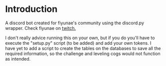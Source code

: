 # Introduction
A discord bot created for fiyunae's community using the discord.py wrapper.
Check fiyunae on [twitch.](https://www.twitch.tv/fiyunae)

I don't really advice running this on your own, but if you do you'll have to
execute the "setup.py" script (to be added) and add your own tokens.
I have yet to add a script to create the tables on the databases to save all the
required information, so the challenge and leveling cogs would not function as intended. 